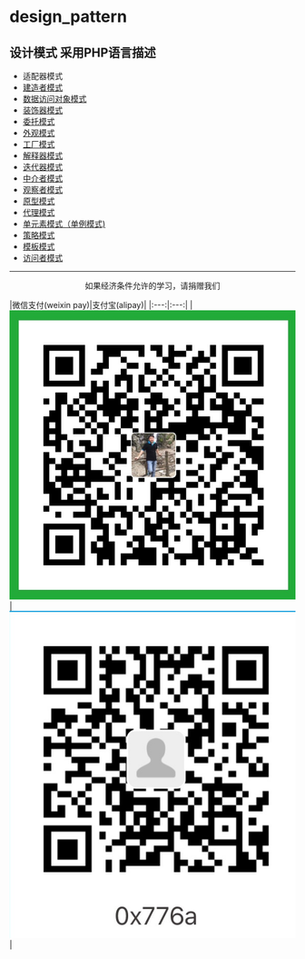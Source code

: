 # design_pattern  

设计模式 采用PHP语言描述
-------------------

*  适配器模式
*   <a href="#">建造者模式</a>
*   <a href="#">数据访问对象模式</a>
*   <a href="#">装饰器模式</a>
*   <a href="#">委托模式</a>
*   <a href="#">外观模式</a>
*   <a href="#">工厂模式</a>
*   <a href="#">解释器模式</a>
*   <a href="#">迭代器模式</a>
*   <a href="#">中介者模式</a>
*   <a href="#">观察者模式</a>
*   <a href="#">原型模式</a>
*   <a href="#">代理模式</a>
*   <a href="#">单元素模式（单例模式)</a>
*   <a href="#">策略模式</a>
*   <a href="#">模板模式</a>
*   <a href="#">访问者模式</a>

------------

<p align="center">
    如果经济条件允许的学习，请捐赠我们
</p>

 |微信支付(weixin pay)|支付宝(alipay)|
    |:---:|:---:|
    |![微信支付](https://github.com/wangjiangit/design_pattern/blob/master/pay_image/weixin_pay.png)|![支付宝](https://github.com/wangjiangit/design_pattern/blob/master/pay_image/alipay.png)|
    


